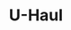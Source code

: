 ---
title: "U-Haul"
url: /portland/u-haul-northeast-martin-luther-king-junior-boulevard/
shop: Mieten
---